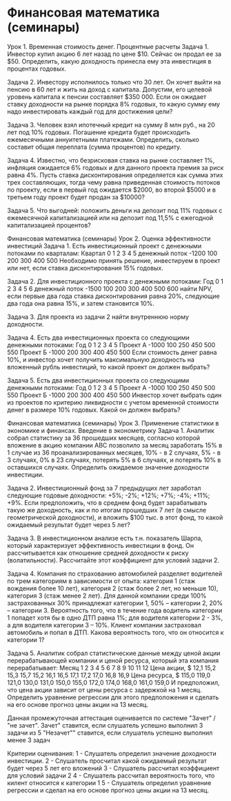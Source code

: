 # Финансовая математика (семинары)
Урок 1. Временная стоимость денег. Процентные расчеты
Задача 1. Инвестор купил акцию 6 лет назад по цене $10. Сейчас он продал ее за $50. Определить, какую доходность принесла ему эта инвестиция в процентах годовых.
                 
Задача 2. Инвестору исполнилось только что 30 лет. Он хочет выйти на пенсию в 60 лет и жить на доход с капитала. Допустим, его целевой уровень капитала к пенсии составляет $350 000. Если он ожидает ставку доходности на рынке порядка 8% годовых, то какую сумму ему надо инвестировать каждый год для достижения цели?
                       
Задача 3. Человек взял ипотечный кредит на сумму 8 млн руб., на 20 лет под 10% годовых. Погашение кредита будет происходить ежемесячными аннуитетными платежами. Определить, сколько составит общая переплата (сумма процентов) по кредиту.
                       
Задача 4. Известно, что безрисковая ставка на рынке составляет 1%, инфляция ожидается 6% годовых и для данного проекта премия за риск равна 4%. Пусть ставка дисконтирования определяется как сумма этих трех составляющих, тогда чему равна приведенная стоимость потоков по проекту, если в первый год ожидается $2000, во второй $5000 и в третьем году проект будет продан за $10000?
                  
Задача 5. Что выгодней: положить деньги на депозит под 11% годовых с ежемесячной капитализацией или на депозит под 11,5% с ежегодной капитализацией процентов?
                      
                                   
Финансовая математика (семинары)
Урок 2. Оценка эффективности инвестиций
Задача 1. Есть инвестиционный проект с денежными потоками по кварталам:
Квартал 0 1 2 3 4 5
денежный поток -1200 100 200 300 400 500
Необходимо принять решение, инвестируем в проект или нет, если ставка дисконтирования 15% годовых.
                          
Задача 2. Для инвестиционного проекта с денежными потоками:
Год 0 1 2 3 4 5 6
денежный поток -1500 100 200 300 400 500 600
найти NPV, если первые два года ставка дисконтирования равна 20%, следующие два года она равна 15%, и затем становится 10%.
                    
Задача 3. Для проекта из задачи 2 найти внутреннюю норму доходности.
                                  
Задача 4. Есть два инвестиционных проекта со следующими денежными потоками:
Год 0 1 2 3 4 5
Проект А -1000 100 250 450 500 550
Проект Б -1000 200 300 400 450 500
Если стоимость денег равна 10%, и инвестор хочет получить максимальную доходность на вложенный рубль инвестиций, то какой проект он должен выбрать?
                              
Задача 5. Есть два инвестиционных проекта со следующими денежными потоками:
Год 0 1 2 3 4 5
Проект А -1000 100 250 450 500 550
Проект Б -1000 200 300 400 450 500
Инвестор хочет выбрать один из проектов по критерию ликвидности с учетом временной стоимости денег в размере 10% годовых. Какой он должен выбрать?
                 
                     
                                


Финансовая математика (семинары)
Урок 3. Применение статистики в экономике и финансах. Введение в эконометрику
Задача 1. Аналитик собрал статистику за 36 прошедших месяцев, согласно которой вложение в акцию компании АВС позволило за месяц заработать 15% в 1 случае из 36 проанализированных месяцев, 10% - в 2 случаях, 5% - в 3 случаях, 0% в 23 случаях, потерять 5% в 6 случаях, и потерять 10% в оставшихся случаях. Определить ожидаемое значение доходности инвестиции.
                          
Задача 2. Инвестиционный фонд за 7 предыдущих лет заработал следующие годовые доходности: +5%; -2%; +12%; +7%; -4%; +11%; +9%. Если предположить, что в среднем фонд будет зарабатывать такую же доходность, как и по итогам прошедших 7 лет (в смысле геометрической доходности), и вложить $100 тыс. в этот фонд, то какой ожидаемый результат будет через 5 лет?
                     
Задача 3. В инвестиционном анализе есть т.н. показатель Шарпа, который характеризует эффективность инвестиции в фонд. Он рассчитывается как отношение средней доходности к риску (волатильности). Рассчитайте этот коэффициент для условий задачи 2.
                  
Задача 4. Компания по страхованию автомобилей разделяет водителей по трем категориям в зависимости от опыта: категория 1 (стаж вождения более 10 лет), категория 2 (стаж более 2 лет, но меньше 10), категория 3 (стаж менее 2 лет). Для данной компании среди 100% застрахованных 30% принадлежат категории 1, 50% – категории 2, 20% – категории 3. Вероятность того, что в течение года водитель категории 1 попадет хотя бы в одно ДТП равна 1%; для водителя категории 2 - 3%, а для водителя категории 3 – 10%. Клиент компании застраховал автомобиль и попал в ДТП. Какова вероятность того, что он относится к категории 1?
                      
Задача 5. Аналитик собрал статистические данные между ценой акции перерабатывающей компании и ценой ресурса, который эта компания перерабатывает:
Месяц 1 2 3 4 5 6 7 8 9 10 11 12
Цена акции, $ 12,1 15,2 15,3 15,7 15,2 16,1 16,5 17,1 17,2 17,0 16,8 16,9
Цена ресурса, $ 115,0 119,0 121,0 130,0 131,0 150,0 155,0 172,0 174,0 168,0 161,0 159,0
И предположил, что цена акции зависит от цены ресурса с задержкой на 1 месяц. Определить уравнение регрессии для этого предположения и сделать на его основе прогноз цены акции на 13 месяц.
                          
Данная промежуточная аттестация оценивается по системе "Зачет" / "не зачет".
Зачет" ставится, если слушатель успешно выполнил 3 задачи из 5
"Незачет"" ставится, если слушатель успешно выполнил менее 3 задач
          
Критерии оценивания:
1 - Слушатель определил значение доходности инвестиции.
2 - Слушатель просчитал какой ожидаемый результат будет через 5 лет его вложений
3 - Слушатель рассчитал коэффициент для условий задачи 2
4 - Слушатель рассчитал вероятность того, что килент относится к категории 1
5 - Слушатель определил уравнение регрессии и сделал на его основе прогноз цены акции на 13 месяц.
